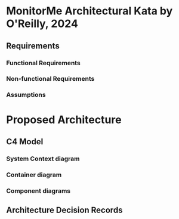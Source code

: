 # MonitorMe Architectural Kata by O'Reilly, 2024

## Requirements

### Functional Requirements

### Non-functional Requirements

### Assumptions

# Proposed Architecture

## C4 Model
### System Context diagram
### Container diagram
### Component diagrams

## Architecture Decision Records
